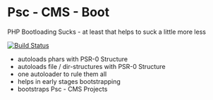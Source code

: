 Psc - CMS - Boot
=============

PHP Bootloading Sucks - at least that helps to suck a little more less

[![Build Status](https://secure.travis-ci.org/pscheit/psc-cms-boot.png?branch=master)](http://travis-ci.org/pscheit/psc-cms-boot)

 - autoloads phars with PSR-0 Structure
 - autoloads file / dir-structures with PSR-0 Structure
 - one autoloader to rule them all
 - helps in early stages bootstrapping
 - bootstraps Psc - CMS Projects